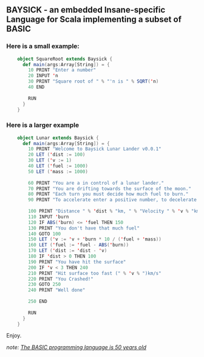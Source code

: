 ## BAYSICK - an embedded Insane-specific Language for Scala implementing a subset of BASIC

### Here is a small example:

```scala
    object SquareRoot extends Baysick {
      def main(args:Array[String]) = {
        10 PRINT "Enter a number"
        20 INPUT 'n
        30 PRINT "Square root of " % "'n is " % SQRT('n)
        40 END
    
        RUN
      }
    }
```

### Here is a larger example

```scala
    object Lunar extends Baysick {
      def main(args:Array[String]) = {
        10 PRINT "Welcome to Baysick Lunar Lander v0.0.1"
        20 LET ('dist := 100)
        30 LET ('v := 1)
        40 LET ('fuel := 1000)
        50 LET ('mass := 1000)
    
        60 PRINT "You are a in control of a lunar lander."
        70 PRINT "You are drifting towards the surface of the moon."
        80 PRINT "Each turn you must decide how much fuel to burn."
        90 PRINT "To accelerate enter a positive number, to decelerate a negative"
    
        100 PRINT "Distance " % 'dist % "km, " % "Velocity " % 'v % "km/s, " % "Fuel " % 'fuel
        110 INPUT 'burn
        120 IF ABS('burn) <= 'fuel THEN 150
        130 PRINT "You don't have that much fuel"
        140 GOTO 100
        150 LET ('v := 'v + 'burn * 10 / ('fuel + 'mass))
        160 LET ('fuel := 'fuel - ABS('burn))
        170 LET ('dist := 'dist - 'v)
        180 IF 'dist > 0 THEN 100
        190 PRINT "You have hit the surface"
        200 IF 'v < 3 THEN 240
        210 PRINT "Hit surface too fast (" % 'v % ")km/s"
        220 PRINT "You Crashed!"
        230 GOTO 250
        240 PRINT "Well done"
    
        250 END
    
        RUN
      }
    }
```

Enjoy.

*note: [The BASIC programming language is 50 years old](https://www.dartmouth.edu/basicfifty/)*
